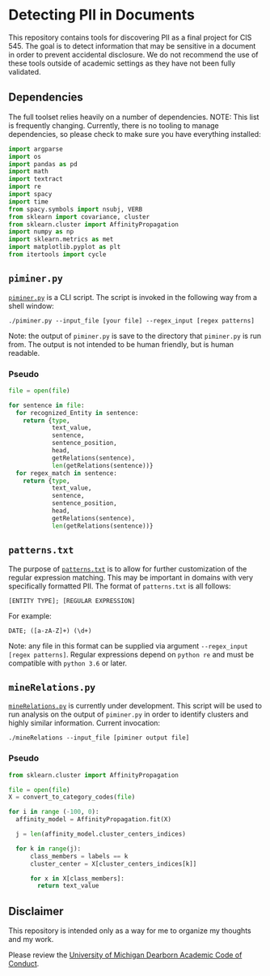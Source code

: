 # Detecting PII in Documents
This repository contains tools for discovering PII as a final project for CIS 545. The goal is to detect information that may be sensitive in a document in order to prevent accidental disclosure. We do not recommend the use of these tools outside of academic settings as they have not been fully validated.

## Dependencies
The full toolset relies heavily on a number of dependencies. NOTE: This list is frequently changing. Currently, there is no tooling to manage dependencies, so please check to make sure you have everything installed:

```python
import argparse
import os
import pandas as pd
import math
import textract
import re
import spacy
import time
from spacy.symbols import nsubj, VERB
from sklearn import covariance, cluster
from sklearn.cluster import AffinityPropagation
import numpy as np
import sklearn.metrics as met
import matplotlib.pyplot as plt
from itertools import cycle
```

## `piminer.py`
[`piminer.py`](PIMINER.py) is a CLI script. The script is invoked in the following way from a shell window:

```
./piminer.py --input_file [your file] --regex_input [regex patterns]
```

Note: the output of `piminer.py` is save to the directory that `piminer.py` is run from. The output is not intended to be human friendly, but is human readable.

### Pseudo

```python
file = open(file)

for sentence in file:
  for recognized_Entity in sentence:
    return {type,
            text_value,
            sentence,
            sentence_position,
            head,
            getRelations(sentence),
            len(getRelations(sentence))}
  for regex_match in sentence:
    return {type,
            text_value,
            sentence,
            sentence_position,
            head,
            getRelations(sentence),
            len(getRelations(sentence))}
```


## `patterns.txt`
The purpose of [`patterns.txt`](patterns.txt) is to allow for further customization of the regular expression matching. This may be important in domains with very specifically formatted PII. The format of `patterns.txt` is all follows:

```
[ENTITY TYPE]; [REGULAR EXPRESSION]
```

For example:

```
DATE; ([a-zA-Z]+) (\d+)
```

Note: any file in this format can be supplied via argument `--regex_input [regex patterns]`. Regular expressions depend on `python re` and must be compatible with `python 3.6` or later.

## `mineRelations.py`
[`mineRelations.py`](mineRelations.py) is currently under development. This script will be used to run analysis on the output of `piminer.py` in order to identify clusters and highly similar information. Current invocation:

```
./mineRelations --input_file [piminer output file]
```

### Pseudo

```python
from sklearn.cluster import AffinityPropagation

file = open(file)
X = convert_to_category_codes(file)

for i in range (-100, 0):
  affinity_model = AffinityPropagation.fit(X)

  j = len(affinity_model.cluster_centers_indices)

  for k in range(j):
      class_members = labels == k
      cluster_center = X[cluster_centers_indices[k]]

      for x in X[class_members]:
        return text_value
```

## Disclaimer
This repository is intended only as a way for me to organize my thoughts and my work.

Please review the [University of Michigan Dearborn Academic Code of Conduct](http://catalog.umd.umich.edu/graduate/academic-policies/academic-code-of-conduct/).
